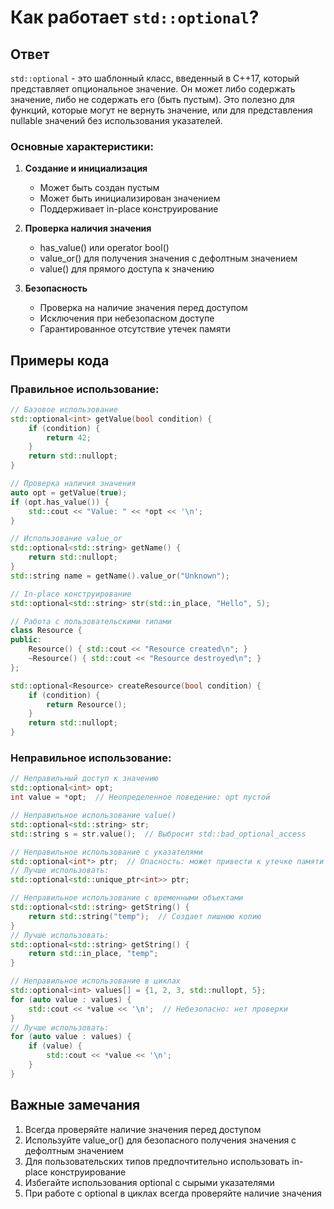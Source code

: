 # Как работает `std::optional`?

## Ответ
`std::optional` - это шаблонный класс, введенный в C++17, который представляет опциональное значение. Он может либо содержать значение, либо не содержать его (быть пустым). Это полезно для функций, которые могут не вернуть значение, или для представления nullable значений без использования указателей.

### Основные характеристики:

1. **Создание и инициализация**
   - Может быть создан пустым
   - Может быть инициализирован значением
   - Поддерживает in-place конструирование

2. **Проверка наличия значения**
   - has_value() или operator bool()
   - value_or() для получения значения с дефолтным значением
   - value() для прямого доступа к значению

3. **Безопасность**
   - Проверка на наличие значения перед доступом
   - Исключения при небезопасном доступе
   - Гарантированное отсутствие утечек памяти

## Примеры кода

### Правильное использование:

```cpp
// Базовое использование
std::optional<int> getValue(bool condition) {
    if (condition) {
        return 42;
    }
    return std::nullopt;
}

// Проверка наличия значения
auto opt = getValue(true);
if (opt.has_value()) {
    std::cout << "Value: " << *opt << '\n';
}

// Использование value_or
std::optional<std::string> getName() {
    return std::nullopt;
}
std::string name = getName().value_or("Unknown");

// In-place конструирование
std::optional<std::string> str(std::in_place, "Hello", 5);

// Работа с пользовательскими типами
class Resource {
public:
    Resource() { std::cout << "Resource created\n"; }
    ~Resource() { std::cout << "Resource destroyed\n"; }
};

std::optional<Resource> createResource(bool condition) {
    if (condition) {
        return Resource();
    }
    return std::nullopt;
}
```

### Неправильное использование:

```cpp
// Неправильный доступ к значению
std::optional<int> opt;
int value = *opt;  // Неопределенное поведение: opt пустой

// Неправильное использование value()
std::optional<std::string> str;
std::string s = str.value();  // Выбросит std::bad_optional_access

// Неправильное использование с указателями
std::optional<int*> ptr;  // Опасность: может привести к утечке памяти
// Лучше использовать:
std::optional<std::unique_ptr<int>> ptr;

// Неправильное использование с временными объектами
std::optional<std::string> getString() {
    return std::string("temp");  // Создает лишнюю копию
}
// Лучше использовать:
std::optional<std::string> getString() {
    return std::in_place, "temp";
}

// Неправильное использование в циклах
std::optional<int> values[] = {1, 2, 3, std::nullopt, 5};
for (auto value : values) {
    std::cout << *value << '\n';  // Небезопасно: нет проверки
}
// Лучше использовать:
for (auto value : values) {
    if (value) {
        std::cout << *value << '\n';
    }
}
```

## Важные замечания
1. Всегда проверяйте наличие значения перед доступом
2. Используйте value_or() для безопасного получения значения с дефолтным значением
3. Для пользовательских типов предпочтительно использовать in-place конструирование
4. Избегайте использования optional с сырыми указателями
5. При работе с optional в циклах всегда проверяйте наличие значения 